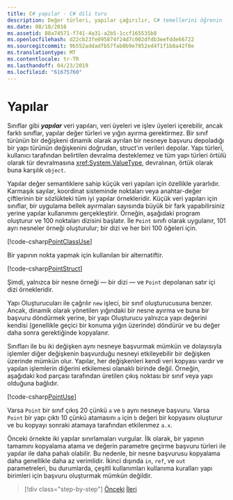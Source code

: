```yaml
---
title: C# yapılar - C# dili turu
description: Değer türleri, yapılar çağırılır, C# temellerini öğrenin
ms.date: 08/10/2016
ms.assetid: 88a74571-f741-4a31-a2b5-1ccf165535b8
ms.openlocfilehash: d22cb23fe095874f24d7c002dfdb3eefdde66722
ms.sourcegitcommit: 9b552addadfb57fab0b9e7852ed4f1f1b8a42f8e
ms.translationtype: MT
ms.contentlocale: tr-TR
ms.lasthandoff: 04/23/2019
ms.locfileid: "61675760"
---
```

# <a name="structs"></a>Yapılar

Sınıflar gibi ***yapılar*** veri yapıları, veri üyeleri ve işlev üyeleri içerebilir, ancak farklı sınıflar, yapılar değer türleri ve yığın ayırma gerektirmez. Bir sınıf türünün bir değişkeni dinamik olarak ayrılan bir nesneye başvuru depoladığı bir yapı türünün değişkenini doğrudan, struct'ın verileri depolar. Yapı türleri, kullanıcı tarafından belirtilen devralma desteklemez ve tüm yapı türleri örtülü olarak tür devralmasına <xref:System.ValueType>, devralınan, örtük olarak buna karşılık `object`.

Yapılar değer semantiklere sahip küçük veri yapıları için özellikle yararlıdır. Karmaşık sayılar, koordinat sisteminde noktaları veya anahtar-değer çiftlerinin bir sözlükteki tüm iyi yapılar örnekleridir. Küçük veri yapıları için sınıflar, bir uygulama bellek ayırmaları sayısında büyük bir fark yapabilirsiniz yerine yapılar kullanımını gerçekleştirir. Örneğin, aşağıdaki program oluşturur ve 100 noktaları dizisini başlatır. İle `Point` sınıfı olarak uygulanır, 101 ayrı nesneler örneği oluşturulur; bir dizi ve her biri 100 öğeleri için.

[!code-csharp[PointClassUse](../../../samples/snippets/csharp/tour/structs/Program.cs#L5-L13)]

Bir yapının nokta yapmak için kullanılan bir alternatiftir.

[!code-csharp[PointStruct](../../../samples/snippets/csharp/tour/structs/Point.cs#L3-L11)]

Şimdi, yalnızca bir nesne örneği — bir dizi — ve `Point` depolanan satır içi dizi örnekleridir.

Yapı Oluşturucuları ile çağrılır `new` işleci, bir sınıf oluşturucusuna benzer. Ancak, dinamik olarak yönetilen yığındaki bir nesne ayırma ve buna bir başvuru döndürmek yerine, bir yapı Oluşturucu yalnızca yapı değerini kendisi (genellikle geçici bir konuma yığın üzerinde) döndürür ve bu değer daha sonra gerektiğinde kopyalanır.

Sınıfları ile bu iki değişken aynı nesneye başvurmak mümkün ve dolayısıyla işlemler diğer değişkenin başvurduğu nesneyi etkileyebilir bir değişken üzerinde mümkün olur. Yapılar, her değişkenleri kendi veri kopyası vardır ve yapılan işlemlerin diğerini etkilemesi olanaklı birinde değil. Örneğin, aşağıdaki kod parçası tarafından üretilen çıkış noktası bir sınıf veya yapı olduğuna bağlıdır.

[!code-csharp[PointUse](../../../samples/snippets/csharp/tour/structs/Program.cs#L19-L22)]

Varsa `Point` bir sınıf çıkış 20 çünkü `a` ve `b` aynı nesneye başvuru. Varsa `Point` bir yapı çıktı 10 çünkü atamasını `a` için `b` değeri bir kopyasını oluşturur ve bu kopyayı sonraki atamaya tarafından etkilenmez `a.x`.

Önceki örnekte iki yapılar sınırlamaları vurgular. İlk olarak, bir yapının tamamını kopyalama atama ve değerin parametre geçirme başvuru türleri ile yapılar ile daha pahalı olabilir. Bu nedenle, bir nesne başvurusu kopyalama daha genellikle daha az verimlidir. İkinci dışında `in`, `ref`, ve `out` parametreleri, bu durumlarda, çeşitli kullanımları kullanıma kuralları yapı birimleri için başvuru oluşturmak mümkün değildir.

>[!div class="step-by-step"]
>[Önceki](classes-and-objects.md)
>[İleri](arrays.md)
